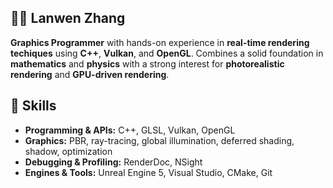 ## 🤸‍♂️ Lanwen Zhang

**Graphics Programmer** with hands-on experience in **real-time rendering techiques** using **C++**, **Vulkan**, and **OpenGL**. Combines a solid foundation in **mathematics** and **physics** with a strong interest for 
**photorealistic rendering** and **GPU-driven rendering**.

</details>

## 🔧 Skills
- **Programming & APIs:** C++, GLSL, Vulkan, OpenGL 
- **Graphics:** PBR, ray-tracing, global illumination, deferred shading, shadow, optimization 
- **Debugging & Profiling:** RenderDoc, NSight
- **Engines & Tools:** Unreal Engine 5, Visual Studio, CMake, Git 

